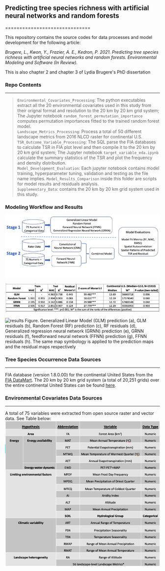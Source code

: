 ## Predicting tree species richness with artificial neural networks and random forests
==============================

This repository contains the source codes for data processes and model development for the following article:  

*Brugere, L., Kwon, Y., Frazier, A. E., Kedron, P. 2021. Predicting tree species richness with artificial neural networks and random forests. Environmental Modeling and Software (In Review).*

This is also chapter 2 and chapter 3 of Lydia Brugere's PhD dissertation

### Repo Contents
------------
> `Environmental_Covariates_Processing`: The python executables extract all the 20 environmental covariates used in this study from their orignal format and resolution to the 20 km by 20 km grid system; The Jupyter notebook `random_forest_permutation_importance ` computes permutation importances fitted to the trained random forest model.  
> `Landscape_Metrics_Processing`: Process a total of 50 different landscape metrics from 2016 NLCD raster for continental U.S.
> `TSR_Outcome_Variable_Processing`: The SQL parse the FIA databases to calculate TSR in FIA plot level and then compile it to the 20 km by 20 km grid system; The Jupyter notebook `target_variable_eda.ipynb` calculate the summary statistics of the TSR and plot the frequency and density distribution.  
> `Model_Development_Evaluation`: Each jupyter notebook contains model training, hyperparameter tuning, validation and testing as the file name implies. `Model_Results_Comparison` inside this folder are scripts for model results and residuals analysis.   
> `Supplementary_Data`: contains the 20 km by 20 km grid system used in this study.  

### Modeling Workflow and Results
![flowchart](https://github.com/lydiabrugere/tsrmodel_extended/blob/main/Supplementary_Data/Model_Workflow_Chart.png)

![results](https://github.com/lydiabrugere/tsrmodel_extended/blob/main/Supplementary_Data/Stage1_Result.png)

![results](https://github.com/lydiabrugere/tsrmodel_extended/blob/main/Supplementary_Data/Stage1_Spatial_Pattern.png)
Figure. Generalized Linear Model (GLM) prediction (a), GLM residuals (b), Random Forest (RF) prediction (c), RF residuals (d), Generalized regression neural network (GRNN) prediction (e), GRNN residuals (f), feedforward neural network (FFNN) prediction (g), FFNN residuals (h). The same map symbology is applied to the prediction maps and the residual maps respectively

### Tree Species Occurrence Data Sources
------------
FIA database (version 1.8.0.00) for the continental United States from the [FIA DataMart](https://apps.fs.usda.gov/fia/datamart/). The 20 km by 20 km grid system (a total of 20,251 grids) over the entire continental United States can be found [here](https://github.com/lydiabrugere/tsrmodel/blob/master/Supplementary_Data/Employed_Grid_System_ProjectionNAD83.zip).

### Environmental Covariates Data Sources
------------
A total of 75 variables were extracted from open source raster and vector data. See Table below: ![covariates](https://github.com/lydiabrugere/tsrmodel_extended/blob/main/Supplementary_Data/Environmental_Covariates.png)


